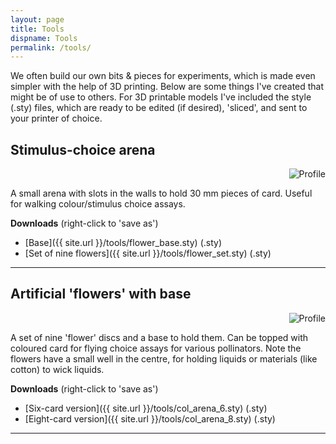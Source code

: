 ```yaml
---
layout: page
title: Tools
dispname: Tools
permalink: /tools/
---
```

We often build our own bits & pieces for experiments, which is made even simpler with the help of 3D printing. Below are some things I've created that might be of use to others. For 3D printable models I've included the style (.sty) files, which are ready to be edited (if desired), 'sliced', and sent to your printer of choice.

## Stimulus-choice arena  

<p align="right">
<img src="{{ site.baseurl }}/tools/col_arena.png" title="Profile" class="profile">  
</p>

A small arena with slots in the walls to hold 30 mm pieces of card. Useful for walking colour/stimulus choice assays.

**Downloads** (right-click to 'save as')
- [Base]({{ site.url }}/tools/flower_base.sty) (.sty)
- [Set of nine flowers]({{ site.url }}/tools/flower_set.sty) (.sty)
---

## Artificial 'flowers' with base

<p align="right">
<img src="{{ site.baseurl }}/tools/flowers.png" title="Profile" class="profile">  
</p>

A set of nine 'flower' discs and a base to hold them. Can be topped with coloured card for flying choice assays for various pollinators. Note the flowers have a small well in the centre, for holding liquids or materials (like cotton) to wick liquids. 

**Downloads** (right-click to 'save as')
- [Six-card version]({{ site.url }}/tools/col_arena_6.sty) (.sty)
- [Eight-card version]({{ site.url }}/tools/col_arena_8.sty) (.sty)

---